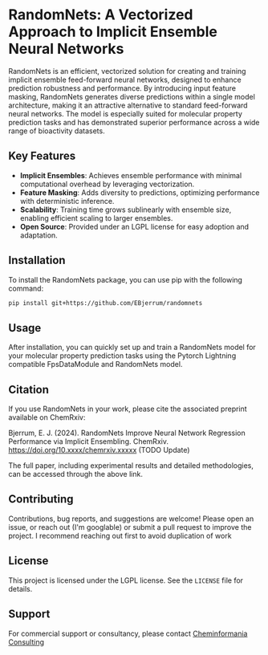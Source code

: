 # RandomNets: A Vectorized Approach to Implicit Ensemble Neural Networks

RandomNets is an efficient, vectorized solution for creating and training implicit ensemble feed-forward neural networks, designed to enhance prediction robustness and performance. By introducing input feature masking, RandomNets generates diverse predictions within a single model architecture, making it an attractive alternative to standard feed-forward neural networks. The model is especially suited for molecular property prediction tasks and has demonstrated superior performance across a wide range of bioactivity datasets.

## Key Features

- **Implicit Ensembles**: Achieves ensemble performance with minimal computational overhead by leveraging vectorization.
- **Feature Masking**: Adds diversity to predictions, optimizing performance with deterministic inference.
- **Scalability**: Training time grows sublinearly with ensemble size, enabling efficient scaling to larger ensembles.
- **Open Source**: Provided under an LGPL license for easy adoption and adaptation.

## Installation

To install the RandomNets package, you can use pip with the following command:

```bash
pip install git+https://github.com/EBjerrum/randomnets
```

## Usage

After installation, you can quickly set up and train a RandomNets model for your molecular property prediction tasks using the Pytorch Lightning compatible FpsDataModule and RandomNets model.

## Citation

If you use RandomNets in your work, please cite the associated preprint available on ChemRxiv:

Bjerrum, E. J. (2024). RandomNets Improve Neural Network Regression Performance via Implicit Ensembling. ChemRxiv. https://doi.org/10.xxxx/chemrxiv.xxxxx (TODO Update)

The full paper, including experimental results and detailed methodologies, can be accessed through the above link.

## Contributing

Contributions, bug reports, and suggestions are welcome! Please open an issue, or reach out (I'm googlable) or submit a pull request to improve the project.
I recommend reaching out first to avoid duplication of work

## License

This project is licensed under the LGPL license. See the `LICENSE` file for details.

## Support

For commercial support or consultancy, please contact [Cheminformania Consulting](https://www.cheminformania.com/cheminformania-consulting/)
